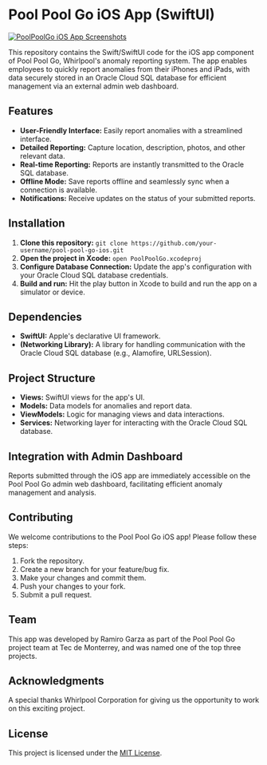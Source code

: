 # Pool Pool Go iOS App (SwiftUI)

[![PoolPoolGo iOS App Screenshots](path/to/ios-screenshots.png)](#screenshots)

This repository contains the Swift/SwiftUI code for the iOS app component of Pool Pool Go, Whirlpool's anomaly reporting system. The app enables employees to quickly report anomalies from their iPhones and iPads, with data securely stored in an Oracle Cloud SQL database for efficient management via an external admin web dashboard.

## Features

* **User-Friendly Interface:** Easily report anomalies with a streamlined interface.
* **Detailed Reporting:** Capture location, description, photos, and other relevant data.
* **Real-time Reporting:** Reports are instantly transmitted to the Oracle SQL database.
* **Offline Mode:** Save reports offline and seamlessly sync when a connection is available.
* **Notifications:** Receive updates on the status of your submitted reports.

## Installation

1. **Clone this repository:** `git clone https://github.com/your-username/pool-pool-go-ios.git`
2. **Open the project in Xcode:** `open PoolPoolGo.xcodeproj`
3. **Configure Database Connection:** Update the app's configuration with your Oracle Cloud SQL database credentials.
4. **Build and run:** Hit the play button in Xcode to build and run the app on a simulator or device.

## Dependencies

* **SwiftUI:** Apple's declarative UI framework.
* **(Networking Library):** A library for handling communication with the Oracle Cloud SQL database (e.g., Alamofire, URLSession).

## Project Structure

* **Views:** SwiftUI views for the app's UI.
* **Models:** Data models for anomalies and report data.
* **ViewModels:** Logic for managing views and data interactions.
* **Services:** Networking layer for interacting with the Oracle Cloud SQL database.

## Integration with Admin Dashboard

Reports submitted through the iOS app are immediately accessible on the Pool Pool Go admin web dashboard, facilitating efficient anomaly management and analysis.

## Contributing

We welcome contributions to the Pool Pool Go iOS app! Please follow these steps:

1. Fork the repository.
2. Create a new branch for your feature/bug fix.
3. Make your changes and commit them.
4. Push your changes to your fork.
5. Submit a pull request.

## Team

This app was developed by Ramiro Garza as part of the Pool Pool Go project team at Tec de Monterrey, and was named one of the top three projects.

## Acknowledgments

A special thanks Whirlpool Corporation for giving us the opportunity to work on this exciting project.

## License

This project is licensed under the [MIT License](LICENSE).
